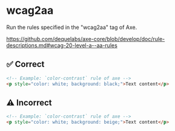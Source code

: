 # wcag2aa

Run the rules specified in the "wcag2aa" tag of Axe.

https://github.com/dequelabs/axe-core/blob/develop/doc/rule-descriptions.md#wcag-20-level-a--aa-rules

## :white_check_mark: Correct

```html acot-template:templates/custom.html
<!-- Example: `color-contrast` rule of axe -->
<p style="color: white; background: black;">Text content</p>
```

## :warning: Incorrect

```html acot-template:templates/custom.html
<!-- Example: `color-contrast` rule of axe -->
<p style="color: white; background: beige;">Text content</p>
```
